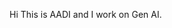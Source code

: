 Hi This is AADI and I work on Gen AI.

<!---
aadiinfo/aadiinfo is a ✨ special ✨ repository because its `README.md` (this file) appears on your GitHub profile.
You can click the Preview link to take a look at your changes.
--->
